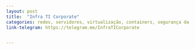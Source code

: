 ```yaml
---
layout: post
title:  "Infra TI Corporate"
categories: redes, servidores, virtualização, containers, segurança da informação
link-telegram: https://telegram.me/InfraTICorporate


---
```



